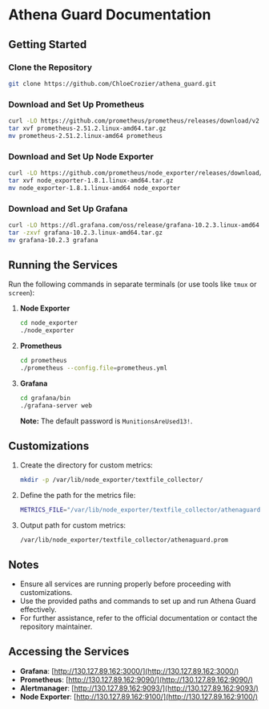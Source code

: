 # Athena Guard Documentation

## Getting Started

### Clone the Repository
```bash
git clone https://github.com/ChloeCrozier/athena_guard.git
```

### Download and Set Up Prometheus
```bash
curl -LO https://github.com/prometheus/prometheus/releases/download/v2.51.2/prometheus-2.51.2.linux-amd64.tar.gz
tar xvf prometheus-2.51.2.linux-amd64.tar.gz
mv prometheus-2.51.2.linux-amd64 prometheus
```

### Download and Set Up Node Exporter
```bash
curl -LO https://github.com/prometheus/node_exporter/releases/download/v1.8.1/node_exporter-1.8.1.linux-amd64.tar.gz
tar xvf node_exporter-1.8.1.linux-amd64.tar.gz
mv node_exporter-1.8.1.linux-amd64 node_exporter
```

### Download and Set Up Grafana
```bash
curl -LO https://dl.grafana.com/oss/release/grafana-10.2.3.linux-amd64.tar.gz
tar -zxvf grafana-10.2.3.linux-amd64.tar.gz
mv grafana-10.2.3 grafana
```

## Running the Services

Run the following commands in separate terminals (or use tools like `tmux` or `screen`):

1. **Node Exporter**
    ```bash
    cd node_exporter
    ./node_exporter
    ```

2. **Prometheus**
    ```bash
    cd prometheus
    ./prometheus --config.file=prometheus.yml
    ```

3. **Grafana**
    ```bash
    cd grafana/bin
    ./grafana-server web
    ```
    **Note:** The default password is `MunitionsAreUsed13!`.

## Customizations

1. Create the directory for custom metrics:
    ```bash
    mkdir -p /var/lib/node_exporter/textfile_collector/
    ```

2. Define the path for the metrics file:
    ```bash
    METRICS_FILE="/var/lib/node_exporter/textfile_collector/athenaguard.prom"
    ```

3. Output path for custom metrics:
    ```
    /var/lib/node_exporter/textfile_collector/athenaguard.prom
    ```

## Notes
- Ensure all services are running properly before proceeding with customizations.
- Use the provided paths and commands to set up and run Athena Guard effectively.
- For further assistance, refer to the official documentation or contact the repository maintainer.

## Accessing the Services

- **Grafana**: [http://130.127.89.162:3000/](http://130.127.89.162:3000/)
- **Prometheus**: [http://130.127.89.162:9090/](http://130.127.89.162:9090/)
- **Alertmanager**: [http://130.127.89.162:9093/](http://130.127.89.162:9093/)
- **Node Exporter**: [http://130.127.89.162:9100/](http://130.127.89.162:9100/)